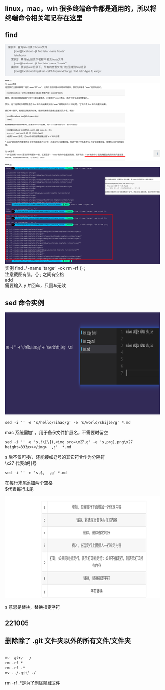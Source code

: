## linux，mac，win 很多终端命令都是通用的，所以将终端命令相关笔记存在这里

## find

![](./img/2022-09-28-10-53-15.png)  
--=  
![](./img/2022-09-28-10-53-41.png)  
--=  
![](./img/2022-09-28-11-09-40.png)  
实例 find ./ -name 'target' -ok rm -rf {} \;  
注意截图有错，{} \; 之间有空格  
add  
需要输入 y 并回车，只回车无效

## sed 命令实例

<img src='./img/2022-10-03-20-33-42.png' height=333px></img>

```
sed -i '' -e 's/hello/nihao/g' -e 's/world/shijie/g' *.md

```

mac 系统需加''，用于备份文件扩展名，不需要时留空

```
sed -i '' -e 's,!\[\](,<img src=\x27,g' -e 's,png),png\x27 height=333px></img>  ,g'  *.md
```

s 后不仅可接/，还能接如逗号的其它符合作为分隔符  
\x27 代表单引号

```
sed -i '' -e 's,$,  ,g' *.md
```

在每行末尾添加两个空格  
\$代表每行末尾

<img src='./img/2022-10-04-11-32-39.png' height=333px> </img>

s 意思是替换，替换指定字符

## 221005

## 删除除了 .git 文件夹以外的所有文件/文件夹

```

mv .git/ ../
rm -rf *
rm -rf .*
mv ../.git/ ./

```

rm -rf .\*是为了删除隐藏文件

